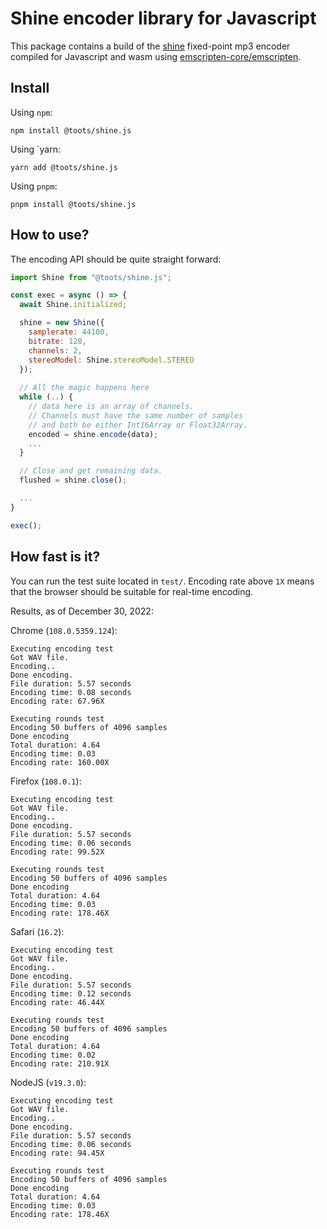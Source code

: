 Shine encoder library for Javascript
====================================

This package contains a build of the [shine](https://github.com/toots/shine) fixed-point
mp3 encoder compiled for Javascript and wasm using [emscripten-core/emscripten](https://github.com/emscripten-core/emscripten).

Install
-------

Using `npm`:

```shell
npm install @toots/shine.js
```

Using `yarn:

```shell
yarn add @toots/shine.js
```

Using `pnpm`:

```shell
pnpm install @toots/shine.js
```

How to use?
-----------

The encoding API should be quite straight forward:

```js
import Shine from "@toots/shine.js";

const exec = async () => {
  await Shine.initialized;

  shine = new Shine({
    samplerate: 44100,
    bitrate: 128,
    channels: 2,
    stereoModel: Shine.stereoModel.STEREO
  });
  
  // All the magic happens here
  while (..) {
    // data here is an array of channels.
    // Channels must have the same number of samples
    // and both be either Int16Array or Float32Array.
    encoded = shine.encode(data);
    ...
  }

  // Close and get remaining data.
  flushed = shine.close();

  ...
}

exec();
```

How fast is it?
---------------

You can run the test suite located in `test/`. Encoding rate above `1X` means that 
the browser should be suitable for real-time encoding.

Results, as of December 30, 2022:

Chrome (`108.0.5359.124`):
```
Executing encoding test
Got WAV file.
Encoding..
Done encoding.
File duration: 5.57 seconds
Encoding time: 0.08 seconds
Encoding rate: 67.96X

Executing rounds test
Encoding 50 buffers of 4096 samples
Done encoding
Total duration: 4.64
Encoding time: 0.03
Encoding rate: 160.00X
```

Firefox (`108.0.1`):
```
Executing encoding test
Got WAV file.
Encoding..
Done encoding.
File duration: 5.57 seconds
Encoding time: 0.06 seconds
Encoding rate: 99.52X

Executing rounds test
Encoding 50 buffers of 4096 samples
Done encoding
Total duration: 4.64
Encoding time: 0.03
Encoding rate: 178.46X
```

Safari (`16.2`):
```
Executing encoding test
Got WAV file.
Encoding..
Done encoding.
File duration: 5.57 seconds
Encoding time: 0.12 seconds
Encoding rate: 46.44X

Executing rounds test
Encoding 50 buffers of 4096 samples
Done encoding
Total duration: 4.64
Encoding time: 0.02
Encoding rate: 210.91X
```

NodeJS (`v19.3.0`):
```
Executing encoding test
Got WAV file.
Encoding..
Done encoding.
File duration: 5.57 seconds
Encoding time: 0.06 seconds
Encoding rate: 94.45X

Executing rounds test
Encoding 50 buffers of 4096 samples
Done encoding
Total duration: 4.64
Encoding time: 0.03
Encoding rate: 178.46X
```
